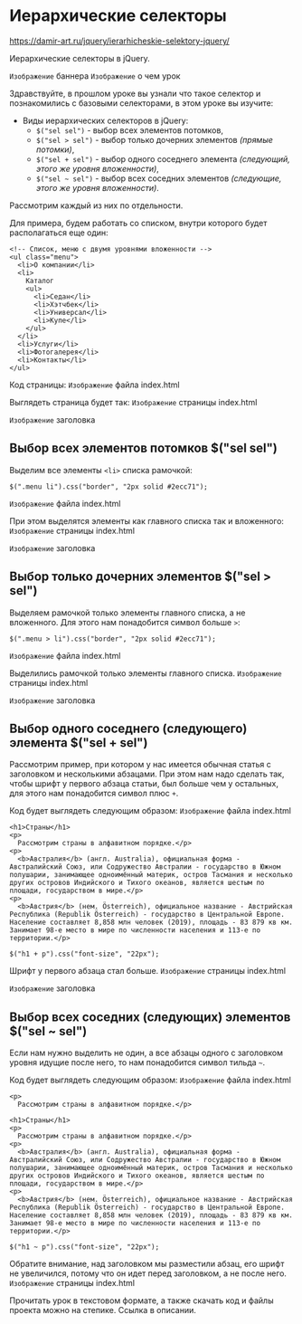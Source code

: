 # Иерархические селекторы
https://damir-art.ru/jquery/ierarhicheskie-selektory-jquery/

Иерархические селекторы в jQuery.

`Изображение` баннера
`Изображение` о чем урок

Здравствуйте, в прошлом уроке вы узнали что такое селектор и познакомились с базовыми селекторами, в этом уроке вы изучите:

- Виды иерархических селекторов в jQuery:
  - `$("sel sel")` - выбор всех элементов потомков,
  - `$("sel > sel")` - выбор только дочерних элементов *(прямые потомки)*,
  - `$("sel + sel")` - выбор одного соседнего элемента *(следующий, этого же уровня вложенности)*,
  - `$("sel ~ sel")` - выбор всех соседних элементов *(следующие, этого же уровня вложенности)*.

Рассмотрим каждый из них по отдельности.

Для примера, будем работать со списком, внутри которого будет располагаться еще один:

    <!-- Список, меню с двумя уровнями вложенности -->
    <ul class="menu">
      <li>О компании</li>
      <li>
        Каталог
        <ul>
          <li>Седан</li>
          <li>Хэтчбек</li>
          <li>Универсал</li>
          <li>Купе</li>
        </ul>
      </li>
      <li>Услуги</li>
      <li>Фотогалерея</li>
      <li>Контакты</li>
    </ul>

Код страницы:
`Изображение` файла index.html

Выглядеть страница будет так:
`Изображение` страницы index.html

`Изображение` заголовка
## Выбор всех элементов потомков $("sel sel")
Выделим все элементы `<li>` списка рамочкой:

    $(".menu li").css("border", "2px solid #2ecc71");

`Изображение` файла index.html

При этом выделятся элементы как главного списка так и вложенного:
`Изображение` страницы index.html

`Изображение` заголовка
## Выбор только дочерних элементов $("sel > sel")
Выделяем рамочкой только элементы главного списка, а не вложенного. Для этого нам понадобится символ больше `>`:

    $(".menu > li").css("border", "2px solid #2ecc71");

`Изображение` файла index.html

Выделились рамочкой только элементы главного списка.
`Изображение` страницы index.html

`Изображение` заголовка
## Выбор одного соседнего (следующего) элемента $("sel + sel")
Рассмотрим пример, при котором у нас имеется обычная статья с заголовком и несколькими абзацами. При этом нам надо сделать так, чтобы шрифт у первого абзаца статьи, был больше чем у остальных, для этого нам понадобится символ плюс `+`.

Код будет выглядеть следующим образом:
`Изображение` файла index.html

    <h1>Страны</h1>
    <p>
      Рассмотрим страны в алфавитном порядке.</p>
    <p>
      <b>Австралия</b> (англ. Australia), официальная форма - Австралийский Союз, или Содружество Австралии - государство в Южном полушарии, занимающее одноимённый материк, остров Тасмания и несколько других островов Индийского и Тихого океанов, является шестым по площади, государством в мире.</p>
    <p>
      <b>Австрия</b> (нем. Österreich), официальное название - Австрийская Республика (Republik Österreich) - государство в Центральной Европе. Население составляет 8,858 млн человек (2019), площадь - 83 879 кв км. Занимает 98-е место в мире по численности населения и 113-е по территории.</p>

    $("h1 + p").css("font-size", "22px");

Шрифт у первого абзаца стал больше.
`Изображение` страницы index.html

`Изображение` заголовка
## Выбор всех соседних (следующих) элементов $("sel ~ sel")
Если нам нужно выделить не один, а все абзацы одного с заголовком уровня идущие после него, то нам понадобится символ тильда `~`.

Код будет выглядеть следующим образом:
`Изображение` файла index.html

    <p>
      Рассмотрим страны в алфавитном порядке.</p>

    <h1>Страны</h1>
    <p>
      Рассмотрим страны в алфавитном порядке.</p>
    <p>
      <b>Австралия</b> (англ. Australia), официальная форма - Австралийский Союз, или Содружество Австралии - государство в Южном полушарии, занимающее одноимённый материк, остров Тасмания и несколько других островов Индийского и Тихого океанов, является шестым по площади, государством в мире.</p>
    <p>
      <b>Австрия</b> (нем. Österreich), официальное название - Австрийская Республика (Republik Österreich) - государство в Центральной Европе. Население составляет 8,858 млн человек (2019), площадь - 83 879 кв км. Занимает 98-е место в мире по численности населения и 113-е по территории.</p>

    $("h1 ~ p").css("font-size", "22px");

Обратите внимание, над заголовком мы разместили абзац, его шрифт не увеличился, потому что он идет перед заголовком, а не после него.
`Изображение` страницы index.html

Прочитать урок в текстовом формате, а также скачать код и файлы проекта можно на степике. Ссылка в описании.
